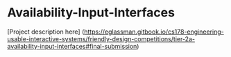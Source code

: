 # Availability-Input-Interfaces

[Project description here] (https://eglassman.gitbook.io/cs178-engineering-usable-interactive-systems/friendly-design-competitions/tier-2a-availability-input-interfaces#final-submission)
